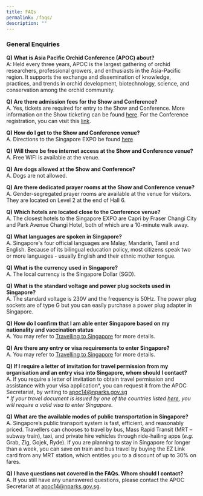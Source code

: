 ```yaml
---
title: FAQs
permalink: /faqs/
description: ""
---
```

### General Enquiries

**Q) What is Asia Pacific Orchid Conference (APOC) about?** 
<br> A: Held every three years, APOC is the largest gathering of orchid researchers, professional growers, and enthusiasts in the Asia-Pacific region. It supports the exchange and dissemination of knowledge, practices, and trends in orchid development, biotechnology, science, and conservation among the orchid community.

**Q) Are there admission fees for the Show and Conference?**
<br>A. Yes, tickets are required for entry to the Show and Conference. More information on the Show ticketing can be found [here](https://www.apoc14.gov.sg/orchid-show-and-competitions/tickets/). For the Conference registration, you can visit this [link](https://www.apoc14.gov.sg/conference/registration/).

**Q) How do I get to the Show and Conference venue?**
<br> A. Directions to the Singapore EXPO be found [here](https://www.apoc14.gov.sg/about-apoc14/gettinghere/)

**Q) Will there be free internet access at the Show and Conference venue?**
<br> A. Free WIFI is available at the venue.

**Q) Are dogs allowed at the Show and Conference?**
<br> A. Dogs are not allowed.

**Q) Are there dedicated prayer rooms at the Show and Conference venue?**
<br> A. Gender-segregated prayer rooms are available at the venue for visitors. They are located on Level 2 at the end of Hall 6.

**Q) Which hotels are located close to the Conference venue?**
<br> A. The closest hotels to the Singapore EXPO are Capri by Fraser Changi City and Park Avenue Changi Hotel, both of which are a 10-minute walk away.

**Q) What languages are spoken in Singapore?**
<br> A. Singapore's four official languages are Malay, Mandarin, Tamil and English. Because of its bilingual education policy, most citizens speak two or more languages - usually English and their ethnic mother tongue.

**Q) What is the currency used in Singapore?**
<br> A. The local currency is the&nbsp;Singapore Dollar (SGD).

**Q) What is the standard voltage and power plug sockets used in Singapore?**
<br> A. The standard voltage is 230V and the frequency is 50Hz. The power plug sockets are of type G but you can easily purchase a power plug adapter in Singapore.

**Q) How do I confirm that I am able enter Singapore based on my nationality and vaccination status**
<br> A. You may refer to [Travelling to Singapore](https://www.ica.gov.sg/enter-transit-depart) for more details.

**Q) Are there any entry or visa requirements to enter Singapore?**
<br> A. You may refer to [Travelling to Singapore](https://www.ica.gov.sg/enter-transit-depart)&nbsp;for more details.

**Q) If I require a letter of invitation for travel permission from my organisation and an entry visa into Singapore, whom should I contact?**
<br> A. If you require a letter of invitation to obtain travel permission and assistance with your visa application\*, you can request it from the APOC Secretariat, by writing to [apoc14@nparks.gov.sg](mailto:apoc14@nparks.gov.sg)
<br>_\* If your travel document is issued by one of the countries listed_ [_here_](https://www.ica.gov.sg/enter-transit-depart/entering-singapore/visa_requirements)_, you will require a valid visa to enter Singapore._&nbsp;

**Q) What are the available modes of public transportation in Singapore?**
<br> A. Singapore’s public transport system is fast, efficient, and reasonably priced. Travellers can chooses to travel by bus, Mass Rapid Transit (MRT – subway train), taxi, and private hire vehicles through ride-hailing apps (_e.g._ Grab, Zig, Gojek, Ryde). If you are planning to stay in Singapore for longer than a week, you can save on train and bus travel by buying the EZ Link card from any MRT station, which entitles you to a discount of up to 30% on fares.

**Q) I have questions not covered in the FAQs. Whom should I contact?**
<br> A. If you still have any unanswered questions, please contact the APOC Secretariat at [apoc14@nparks.gov.sg](mailto:apoc14@nparks.gov.sg).